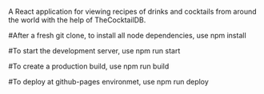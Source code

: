 A React application for viewing recipes of drinks and cocktails from around the world with the help of TheCocktailDB.

#After a fresh git clone, to install all node dependencies, use
npm install

#To start the development server, use
npm run start

#To create a production build, use
npm run build

#To deploy at github-pages environmet, use
npm run deploy
